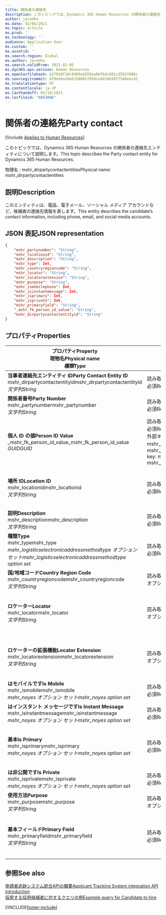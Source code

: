 ```yaml
---
title: 関係者の連絡先
description: このトピックでは、Dynamics 365 Human Resources の関係者の連絡先エンティティについて説明します。
author: jaredha
ms.date: 02/05/2021
ms.topic: article
ms.prod: ''
ms.technology: ''
audience: Application User
ms.custom: ''
ms.assetid: ''
ms.search.region: Global
ms.author: jaredha
ms.search.validFrom: 2021-02-05
ms.dyn365.ops.version: Human Resources
ms.openlocfilehash: b37910f10c0d89e2659aa0bfbdc601c3592f896c
ms.sourcegitcommit: 879ee8a10e6158885795dce4b3db5077540eec41
ms.translationtype: HT
ms.contentlocale: ja-JP
ms.lasthandoff: 05/18/2021
ms.locfileid: "6053806"
---
```

# <a name="party-contact"></a><span data-ttu-id="cb3fa-103">関係者の連絡先</span><span class="sxs-lookup"><span data-stu-id="cb3fa-103">Party contact</span></span>

[!include [Applies to Human Resources](../includes/applies-to-hr.md)]

<span data-ttu-id="cb3fa-104">このトピックでは、Dynamics 365 Human Resources の関係者の連絡先エンティティについて説明します。</span><span class="sxs-lookup"><span data-stu-id="cb3fa-104">This topic describes the Party contact entity for Dynamics 365 Human Resources.</span></span>

<span data-ttu-id="cb3fa-105">物理名 : mshr_dirpartycontactentities</span><span class="sxs-lookup"><span data-stu-id="cb3fa-105">Physical name: mshr_dirpartycontactentities</span></span>

## <a name="description"></a><span data-ttu-id="cb3fa-106">説明</span><span class="sxs-lookup"><span data-stu-id="cb3fa-106">Description</span></span>

<span data-ttu-id="cb3fa-107">このエンティティは、電話、電子メール、ソーシャル メディア アカウントなど、候補者の連絡先情報を表します。</span><span class="sxs-lookup"><span data-stu-id="cb3fa-107">This entity describes the candidate’s contact information, including phone, email, and social media accounts.</span></span>

## <a name="json-representation"></a><span data-ttu-id="cb3fa-108">JSON 表記</span><span class="sxs-lookup"><span data-stu-id="cb3fa-108">JSON representation</span></span>

```json
{
    "mshr_partynumber": "String",
    "mshr_locationid": "String",
    "mshr_description": "String",
    "mshr_type": Int,
    "mshr_countryregioncode": "String",
    "mshr_locator": "String",
    "mshr_locatorextension": "String",
    "mshr_purpose": "String",
    "mshr_ismobilephone": Int,
    "mshr_isinstantmessage": Int,
    "mshr_isprimary": Int,
    "mshr_isprivate": Int,
    "mshr_primaryfield": "String",
    "_mshr_fk_person_id_value": "String",
    "mshr_dirpartycontactentityid": "String"
}
```

## <a name="properties"></a><span data-ttu-id="cb3fa-109">プロパティ</span><span class="sxs-lookup"><span data-stu-id="cb3fa-109">Properties</span></span>

| <span data-ttu-id="cb3fa-110">プロパティ</span><span class="sxs-lookup"><span data-stu-id="cb3fa-110">Property</span></span><br><span data-ttu-id="cb3fa-111">**現物名**</span><span class="sxs-lookup"><span data-stu-id="cb3fa-111">**Physical name**</span></span><br><span data-ttu-id="cb3fa-112">**_種類_**</span><span class="sxs-lookup"><span data-stu-id="cb3fa-112">**_Type_**</span></span> | <span data-ttu-id="cb3fa-113">使用</span><span class="sxs-lookup"><span data-stu-id="cb3fa-113">Use</span></span> | <span data-ttu-id="cb3fa-114">説明</span><span class="sxs-lookup"><span data-stu-id="cb3fa-114">Description</span></span> |
| --- | --- | --- |
| <span data-ttu-id="cb3fa-115">**当事者連絡先エンティティ ID**</span><span class="sxs-lookup"><span data-stu-id="cb3fa-115">**Party Contact Entity ID**</span></span><br><span data-ttu-id="cb3fa-116">mshr_dirpartycontactentityid</span><span class="sxs-lookup"><span data-stu-id="cb3fa-116">mshr_dirpartycontactentityid</span></span><br><span data-ttu-id="cb3fa-117">*文字列*</span><span class="sxs-lookup"><span data-stu-id="cb3fa-117">*String*</span></span> | <span data-ttu-id="cb3fa-118">読み取り専用</span><span class="sxs-lookup"><span data-stu-id="cb3fa-118">Read-only</span></span><br><span data-ttu-id="cb3fa-119">必須</span><span class="sxs-lookup"><span data-stu-id="cb3fa-119">Required</span></span> | <span data-ttu-id="cb3fa-120">システムが生成した、エンティティ レコードの一意識別子です。</span><span class="sxs-lookup"><span data-stu-id="cb3fa-120">System-generated unique identifier for the entity record.</span></span> |
| <span data-ttu-id="cb3fa-121">**関係者番号**</span><span class="sxs-lookup"><span data-stu-id="cb3fa-121">**Party Number**</span></span><br><span data-ttu-id="cb3fa-122">mshr_partynumber</span><span class="sxs-lookup"><span data-stu-id="cb3fa-122">mshr_partynumber</span></span><br><span data-ttu-id="cb3fa-123">*文字列*</span><span class="sxs-lookup"><span data-stu-id="cb3fa-123">*String*</span></span> | <span data-ttu-id="cb3fa-124">読み取り/書き込み</span><span class="sxs-lookup"><span data-stu-id="cb3fa-124">Read/write</span></span><br><span data-ttu-id="cb3fa-125">必須</span><span class="sxs-lookup"><span data-stu-id="cb3fa-125">Required</span></span> | <span data-ttu-id="cb3fa-126">関連付けられている当事者 (人物) レコードの ID です。</span><span class="sxs-lookup"><span data-stu-id="cb3fa-126">The ID of the associated party (person) record.</span></span> |
| <span data-ttu-id="cb3fa-127">**個人 ID の値**</span><span class="sxs-lookup"><span data-stu-id="cb3fa-127">**Person ID Value**</span></span><br><span data-ttu-id="cb3fa-128">_mshr_fk_person_id_value</span><span class="sxs-lookup"><span data-stu-id="cb3fa-128">_mshr_fk_person_id_value</span></span><br><span data-ttu-id="cb3fa-129">*GUID*</span><span class="sxs-lookup"><span data-stu-id="cb3fa-129">*GUID*</span></span> | <span data-ttu-id="cb3fa-130">読み取り専用</span><span class="sxs-lookup"><span data-stu-id="cb3fa-130">Read-only</span></span><br><span data-ttu-id="cb3fa-131">必須</span><span class="sxs-lookup"><span data-stu-id="cb3fa-131">Required</span></span><br><span data-ttu-id="cb3fa-132">外部キー : mshr_dirpersonentity の mshr_dirpersonentityid</span><span class="sxs-lookup"><span data-stu-id="cb3fa-132">Foreign key: mshr_dirpersonentityid of mshr_dirpersonentity</span></span> | <span data-ttu-id="cb3fa-133">システムが生成する、当事者 (個人) エンティティ レコードの識別子です。</span><span class="sxs-lookup"><span data-stu-id="cb3fa-133">The system-generated identifier of the party (person) entity record.</span></span> |
| <span data-ttu-id="cb3fa-134">**場所 ID**</span><span class="sxs-lookup"><span data-stu-id="cb3fa-134">**Location ID**</span></span><br><span data-ttu-id="cb3fa-135">mshr_locationid</span><span class="sxs-lookup"><span data-stu-id="cb3fa-135">mshr_locationid</span></span><br><span data-ttu-id="cb3fa-136">*文字列*</span><span class="sxs-lookup"><span data-stu-id="cb3fa-136">*String*</span></span> | <span data-ttu-id="cb3fa-137">読み取り/書き込み</span><span class="sxs-lookup"><span data-stu-id="cb3fa-137">Read/write</span></span><br><span data-ttu-id="cb3fa-138">必須</span><span class="sxs-lookup"><span data-stu-id="cb3fa-138">Required</span></span> | <span data-ttu-id="cb3fa-139">住所レコードの場所 ID です。</span><span class="sxs-lookup"><span data-stu-id="cb3fa-139">The location ID of the address record.</span></span> <span data-ttu-id="cb3fa-140">mshr_logisticspostaladdresslocationcdsentity エンティティ内の設定をします。</span><span class="sxs-lookup"><span data-stu-id="cb3fa-140">Set up in mshr_logisticspostaladdresslocationcdsentity entity.</span></span> |
| <span data-ttu-id="cb3fa-141">**説明**</span><span class="sxs-lookup"><span data-stu-id="cb3fa-141">**Description**</span></span><br><span data-ttu-id="cb3fa-142">mshr_description</span><span class="sxs-lookup"><span data-stu-id="cb3fa-142">mshr_description</span></span><br><span data-ttu-id="cb3fa-143">*文字列*</span><span class="sxs-lookup"><span data-stu-id="cb3fa-143">*String*</span></span> | <span data-ttu-id="cb3fa-144">読み取り/書き込み</span><span class="sxs-lookup"><span data-stu-id="cb3fa-144">Read/write</span></span><br><span data-ttu-id="cb3fa-145">必須</span><span class="sxs-lookup"><span data-stu-id="cb3fa-145">Required</span></span> | <span data-ttu-id="cb3fa-146">連絡先の詳細についての説明です。</span><span class="sxs-lookup"><span data-stu-id="cb3fa-146">The description of the contact details.</span></span> |
| <span data-ttu-id="cb3fa-147">**種類**</span><span class="sxs-lookup"><span data-stu-id="cb3fa-147">**Type**</span></span><br><span data-ttu-id="cb3fa-148">mshr_type</span><span class="sxs-lookup"><span data-stu-id="cb3fa-148">mshr_type</span></span><br><span data-ttu-id="cb3fa-149">*mshr_logisticselectronicaddressmethodtype オプション セット*</span><span class="sxs-lookup"><span data-stu-id="cb3fa-149">*mshr_logisticselectronicaddressmethodtype option set*</span></span> | <span data-ttu-id="cb3fa-150">読み取り/書き込み</span><span class="sxs-lookup"><span data-stu-id="cb3fa-150">Read/write</span></span><br><span data-ttu-id="cb3fa-151">必須</span><span class="sxs-lookup"><span data-stu-id="cb3fa-151">Required</span></span> | <span data-ttu-id="cb3fa-152">連絡先の詳細タイプです。</span><span class="sxs-lookup"><span data-stu-id="cb3fa-152">The contact detail type.</span></span> |
| <span data-ttu-id="cb3fa-153">**国/地域コード**</span><span class="sxs-lookup"><span data-stu-id="cb3fa-153">**Country Region Code**</span></span><br><span data-ttu-id="cb3fa-154">mshr_countryregioncode</span><span class="sxs-lookup"><span data-stu-id="cb3fa-154">mshr_countryregioncode</span></span><br><span data-ttu-id="cb3fa-155">*文字列*</span><span class="sxs-lookup"><span data-stu-id="cb3fa-155">*String*</span></span> | <span data-ttu-id="cb3fa-156">読み取り/書き込み</span><span class="sxs-lookup"><span data-stu-id="cb3fa-156">Read/write</span></span><br><span data-ttu-id="cb3fa-157">オプション</span><span class="sxs-lookup"><span data-stu-id="cb3fa-157">Optional</span></span> | <span data-ttu-id="cb3fa-158">住所の国または地域。</span><span class="sxs-lookup"><span data-stu-id="cb3fa-158">The country or region of the address.</span></span> |
| <span data-ttu-id="cb3fa-159">**ロケーター**</span><span class="sxs-lookup"><span data-stu-id="cb3fa-159">**Locator**</span></span><br><span data-ttu-id="cb3fa-160">mshr_locator</span><span class="sxs-lookup"><span data-stu-id="cb3fa-160">mshr_locator</span></span><br><span data-ttu-id="cb3fa-161">*文字列*</span><span class="sxs-lookup"><span data-stu-id="cb3fa-161">*String*</span></span> | <span data-ttu-id="cb3fa-162">読み取り/書き込み</span><span class="sxs-lookup"><span data-stu-id="cb3fa-162">Read/write</span></span><br><span data-ttu-id="cb3fa-163">オプション</span><span class="sxs-lookup"><span data-stu-id="cb3fa-163">Optional</span></span> | <span data-ttu-id="cb3fa-164">連絡先の詳細です。</span><span class="sxs-lookup"><span data-stu-id="cb3fa-164">The contact details.</span></span> <span data-ttu-id="cb3fa-165">たとえば、タイプが **メール アドレス** の場合 、このフィールドには候補者のメール アドレスが表示されます。</span><span class="sxs-lookup"><span data-stu-id="cb3fa-165">For example, if the type is **Email address**, then this field contains the candidate’s email address.</span></span> |
| <span data-ttu-id="cb3fa-166">**ロケーターの拡張機能**</span><span class="sxs-lookup"><span data-stu-id="cb3fa-166">**Locator Extension**</span></span><br><span data-ttu-id="cb3fa-167">mshr_locatorextension</span><span class="sxs-lookup"><span data-stu-id="cb3fa-167">mshr_locatorextension</span></span><br><span data-ttu-id="cb3fa-168">*文字列*</span><span class="sxs-lookup"><span data-stu-id="cb3fa-168">*String*</span></span> | <span data-ttu-id="cb3fa-169">読み取り/書き込み</span><span class="sxs-lookup"><span data-stu-id="cb3fa-169">Read/write</span></span><br><span data-ttu-id="cb3fa-170">オプション</span><span class="sxs-lookup"><span data-stu-id="cb3fa-170">Optional</span></span> | <span data-ttu-id="cb3fa-171">ロケーターの拡張機能です。</span><span class="sxs-lookup"><span data-stu-id="cb3fa-171">The locator extension.</span></span> <span data-ttu-id="cb3fa-172">たとえば、タイプが **電話** の 場合 、このプロパティには内線電話番号が含まれます。</span><span class="sxs-lookup"><span data-stu-id="cb3fa-172">For example, if the type is **Phone**, then this property would contain the phone number extension.</span></span> |
| <span data-ttu-id="cb3fa-173">**はモバイルです**</span><span class="sxs-lookup"><span data-stu-id="cb3fa-173">**Is Mobile**</span></span><br><span data-ttu-id="cb3fa-174">mshr_ismobile</span><span class="sxs-lookup"><span data-stu-id="cb3fa-174">mshr_ismobile</span></span><br><span data-ttu-id="cb3fa-175">*mshr_noyes オプション セット*</span><span class="sxs-lookup"><span data-stu-id="cb3fa-175">*mshr_noyes option set*</span></span> | <span data-ttu-id="cb3fa-176">読み取り/書き込み</span><span class="sxs-lookup"><span data-stu-id="cb3fa-176">Read/write</span></span><br><span data-ttu-id="cb3fa-177">必須</span><span class="sxs-lookup"><span data-stu-id="cb3fa-177">Required</span></span> | <span data-ttu-id="cb3fa-178">電話が携帯電話番号かどうかを指定します。</span><span class="sxs-lookup"><span data-stu-id="cb3fa-178">Specifies whether the phone is a mobile number.</span></span> |
| <span data-ttu-id="cb3fa-179">**はインスタント メッセージです**</span><span class="sxs-lookup"><span data-stu-id="cb3fa-179">**Is Instant Message**</span></span><br><span data-ttu-id="cb3fa-180">mshr_isinstantmessage</span><span class="sxs-lookup"><span data-stu-id="cb3fa-180">mshr_isinstantmessage</span></span><br><span data-ttu-id="cb3fa-181">*mshr_noyes オプション セット*</span><span class="sxs-lookup"><span data-stu-id="cb3fa-181">*mshr_noyes option set*</span></span> | <span data-ttu-id="cb3fa-182">読み取り/書き込み</span><span class="sxs-lookup"><span data-stu-id="cb3fa-182">Read/write</span></span><br><span data-ttu-id="cb3fa-183">必須</span><span class="sxs-lookup"><span data-stu-id="cb3fa-183">Required</span></span> | <span data-ttu-id="cb3fa-184">電話でインスタント メッセージが有効かどうかを指定します。</span><span class="sxs-lookup"><span data-stu-id="cb3fa-184">Specifies whether the phone is enabled for instant messaging.</span></span> |
| <span data-ttu-id="cb3fa-185">**基本**</span><span class="sxs-lookup"><span data-stu-id="cb3fa-185">**Is Primary**</span></span><br><span data-ttu-id="cb3fa-186">mshr_isprimary</span><span class="sxs-lookup"><span data-stu-id="cb3fa-186">mshr_isprimary</span></span><br><span data-ttu-id="cb3fa-187">*mshr_noyes オプション セット*</span><span class="sxs-lookup"><span data-stu-id="cb3fa-187">*mshr_noyes option set*</span></span> | <span data-ttu-id="cb3fa-188">読み取り/書き込み</span><span class="sxs-lookup"><span data-stu-id="cb3fa-188">Read/write</span></span><br><span data-ttu-id="cb3fa-189">必須</span><span class="sxs-lookup"><span data-stu-id="cb3fa-189">Required</span></span> | <span data-ttu-id="cb3fa-190">連絡先タイプの基本連絡先を決定します。</span><span class="sxs-lookup"><span data-stu-id="cb3fa-190">Determines the primary contact of the contact type.</span></span> <span data-ttu-id="cb3fa-191">連絡先タイプごとに基本レコードを1件だけ作成する必要があります。</span><span class="sxs-lookup"><span data-stu-id="cb3fa-191">There must be only one primary record per contact type.</span></span> |
| <span data-ttu-id="cb3fa-192">**は非公開です**</span><span class="sxs-lookup"><span data-stu-id="cb3fa-192">**Is Private**</span></span><br><span data-ttu-id="cb3fa-193">mshr_isprivate</span><span class="sxs-lookup"><span data-stu-id="cb3fa-193">mshr_isprivate</span></span><br><span data-ttu-id="cb3fa-194">*mshr_noyes オプション セット*</span><span class="sxs-lookup"><span data-stu-id="cb3fa-194">*mshr_noyes option set*</span></span> | <span data-ttu-id="cb3fa-195">読み取り/書き込み</span><span class="sxs-lookup"><span data-stu-id="cb3fa-195">Read/write</span></span><br><span data-ttu-id="cb3fa-196">必須</span><span class="sxs-lookup"><span data-stu-id="cb3fa-196">Required</span></span> | <span data-ttu-id="cb3fa-197">この住所が個人のプライベート アドレスかどうかを識別します。</span><span class="sxs-lookup"><span data-stu-id="cb3fa-197">Identifies whether this address is a private address for the person.</span></span> |
| <span data-ttu-id="cb3fa-198">**使用方法**</span><span class="sxs-lookup"><span data-stu-id="cb3fa-198">**Purpose**</span></span><br><span data-ttu-id="cb3fa-199">mshr_purpose</span><span class="sxs-lookup"><span data-stu-id="cb3fa-199">mshr_purpose</span></span><br><span data-ttu-id="cb3fa-200">*文字列*</span><span class="sxs-lookup"><span data-stu-id="cb3fa-200">*String*</span></span> | <span data-ttu-id="cb3fa-201">読み取り/書き込み</span><span class="sxs-lookup"><span data-stu-id="cb3fa-201">Read/write</span></span><br><span data-ttu-id="cb3fa-202">オプション</span><span class="sxs-lookup"><span data-stu-id="cb3fa-202">Optional</span></span> | <span data-ttu-id="cb3fa-203">連絡先詳細の連絡先/ロールについての説明です。</span><span class="sxs-lookup"><span data-stu-id="cb3fa-203">The purpose/role of the contact details.</span></span> |
| <span data-ttu-id="cb3fa-204">**基本フィールド**</span><span class="sxs-lookup"><span data-stu-id="cb3fa-204">**Primary Field**</span></span><br><span data-ttu-id="cb3fa-205">mshr_primaryfield</span><span class="sxs-lookup"><span data-stu-id="cb3fa-205">mshr_primaryfield</span></span><br><span data-ttu-id="cb3fa-206">*文字列*</span><span class="sxs-lookup"><span data-stu-id="cb3fa-206">*String*</span></span> | <span data-ttu-id="cb3fa-207">読み取り専用</span><span class="sxs-lookup"><span data-stu-id="cb3fa-207">Read-only</span></span><br><span data-ttu-id="cb3fa-208">必須</span><span class="sxs-lookup"><span data-stu-id="cb3fa-208">Required</span></span> | <span data-ttu-id="cb3fa-209">エンティティ レコードの基本識別子として使用されるフィールドです。</span><span class="sxs-lookup"><span data-stu-id="cb3fa-209">Field used as a primary identifier of the entity record.</span></span> <span data-ttu-id="cb3fa-210">関係者番号、タイプ、説明、ロケーターの組み合わせ。</span><span class="sxs-lookup"><span data-stu-id="cb3fa-210">Combination of party number, type, description, and locator.</span></span> |

## <a name="see-also"></a><span data-ttu-id="cb3fa-211">参照</span><span class="sxs-lookup"><span data-stu-id="cb3fa-211">See also</span></span>

[<span data-ttu-id="cb3fa-212">申請者追跡システム統合APIの概要</span><span class="sxs-lookup"><span data-stu-id="cb3fa-212">Applicant Tracking System integration API introduction</span></span>](hr-admin-integration-ats-api-introduction.md)<br>
[<span data-ttu-id="cb3fa-213">採用する採用候補者に対するクエリの例</span><span class="sxs-lookup"><span data-stu-id="cb3fa-213">Example query for Candidate to hire</span></span>](hr-admin-integration-ats-api-candidate-to-hire-example-query.md)



[!INCLUDE[footer-include](../includes/footer-banner.md)]